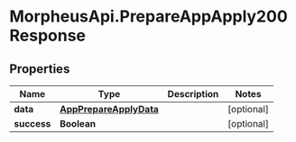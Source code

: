 # MorpheusApi.PrepareAppApply200Response

## Properties

Name | Type | Description | Notes
------------ | ------------- | ------------- | -------------
**data** | [**AppPrepareApplyData**](AppPrepareApplyData.md) |  | [optional] 
**success** | **Boolean** |  | [optional] 


